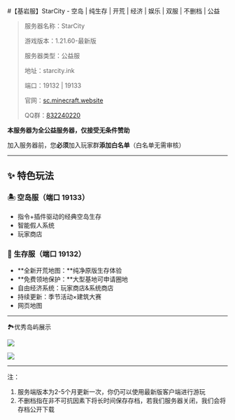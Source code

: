 #【基岩服】StarCity - 空岛 | 纯生存 | 开荒 | 经济 | 娱乐 | 双服 | 不删档 | 公益

>服务器名称：StarCity
> 
> 
>游戏版本：1.21.60-最新版
> 
>服务器类型：公益服
> 
>地址：starcity.ink
> 
>端口：19132 | 19133
> 
>官网：[sc.minecraft.website](http://sc.minecraft.website)
> 
>QQ群：[832240220](https://qm.qq.com/q/z0MIo2piyA)
> 

**本服务器为全公益服务器，仅接受无条件赞助**

加入服务器前，您**必须**加入玩家群**添加白名单**（白名单无需审核）

---

## **✨ 特色玩法**

### 🏝️ **空岛服（端口 19133）**

- 指令+插件驱动的经典空岛生存
- 智能假人系统
- 玩家商店

### 🌱 **生存服（端口 19132）**

- **全新开荒地图：**纯净原版生存体验
- **免费领地保护：**大型基地可申请圈地
- 自由经济系统：玩家商店&系统商店
- 持续更新：季节活动×建筑大赛
- 网页地图

---

🏞️优秀岛屿展示

![](https://s21.ax1x.com/2024/07/07/pkWajWn.jpg)

![](https://s21.ax1x.com/2024/07/07/pkWavzq.jpg)

---

注： 

1. 服务端版本为2-5个月更新一次，你仍可以使用最新版客户端进行游玩
2. 不删档指在非不可抗因素下将长时间保存存档，若我们服务器关闭，我们会将存档公开下载
